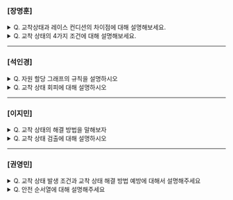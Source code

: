 ### [장명훈]

<details>
  <summary> Q. 교착상태과 레이스 컨디션의 차이점에 대해 설명해보세요. </summary>

  - 문제의 본질
    - 교착상태 : 서로 다른 두 개 이상의 프로세스나 스레드가 <ins>서로 자원을 얻지 못해서</ins> 다음 처리를 하지 못하는 상태
    - 레이스 컨디션 : 서로 다른 두 개 이상의 프로세스나 스레드가 <ins>동시에 공유 자원에 접근</ins>하여 생기는 문제

  - 발생 원인
    - 교착상태 : 자원 간의 순환 대기와 비선점성
    - 레이스 컨디션 : 동시 접근

  - 결과
    - 교착상태 : 프로그램이 멈추고 아무 작업도 수행하지 못함
    - 레이스 컨디션 : 예상치 못한 결과나 버그가 발생

  - 해결책
    - 교착상태: 자원 할당 순서, 교착상태 탐지 및 회복, 예방 기법
    - 레이스 컨디션: 동기화 메커니즘(뮤텍스, 세마포어 등) 사용 

</details>

<details>
  <summary> Q. 교착 상태의 4가지 조건에 대해 설명해보세요. </summary>

  1. 상호배제 : 한 프로세스가 사용하는 자원을 다른 프로세스가 사용할 수 없는 상태
  
  2. 점유와 대기 : 자원을 할당받은 상태에서 다른 자원을 기다리고 있는 상태
  
  3. 비선점 : 어떤 프로세스도 다른 프로세스의 자원을 강제로 빼앗지 못하는 상태
  
  4. 원형 대기 : 프로세스들이 원의 형태로 자원을 대기하는 상태

</details>

---

### [석인경]

<details>
  <summary> Q. 자원 할당 그래프의 규칙을 설명하시오 </summary>
  
1. 프로세스는 원으로, 자원의 종류는 사각형으로 표현한다.
2. 사용할 수 있는 자원이 개수는 자원 사각형 내에 점으로 표현한다.
3. 프로세스가 어떤 자원을 할당 받아 사용중이라면 자원에서 프로세스를 향해 화살표를 표시한다.
4. 프로세스가 어떤 자원을 기다리고 있다면 프로세스에서 자원으로 화살표를 표시한다.


</details>

<details>
  <summary> Q. 교착 상태 회피에 대해 설명하시오 </summary>

안전 상태를 유지할 수 있는 경우에만 자원을 할당하는 방법이다.
  
</details>

--- 


### [이지민]

<details>
  <summary> Q. 교착 상태의 해결 방법을 말해보자 </summary>
  
1. 예방 - 교착 상태 발생 조건 중 하나를 없애기
3. 회피 - 교착 상태가 발생하지 않을 만큼 조심히 할당하기
4. 검출 - 교착 상태의 발생을 인정하고 사후에 조치
5. 무시 - 무시하기


</details>

<details>
  <summary> Q. 교착 상태 검출에 대해 설명하시오 </summary>

- 교착 상태의 발생을 인정하고 사후에 조치하는 방식
- 프로세스가 자원을 요구하면 일단 할당, 교착 상태가 검출되면 회복
- **선점을 통한 회복**
    - 교착 상태가 해결될 때까지 한 프로세스씩 자원을 몰아주는 방식
- **프로세스 강제 종료를 통한 회복**
    - 교착 상태에 놓인 프로세스 모두 강제 종료(→작업 내역을 잃을 위험)
    - 교착 상태가 해결될 때까지 한 프로세스씩 강제 종료 (→오버헤드)
  
</details>


---
### [권영민]
<details>
  <summary> Q. 교착 상태 발생 조건과 교착 상태 해결 방법 예방에 대해서 설명해주세요 </summary>
  
교착 상태 발생 조건은 상호 배제, 점유와 대기, 비선점, 원형 대기가 있습니다. 교착 상태는 이 조건들 중 하나라도 충족하지 않으면 발생하지 않습니다.
교착 상태 해결 방법 중 예방은 교착 상태가 발생하지 않도록 발생 조건 중 하나를 없애는 것 입니다.
예방의 구체적인 방법은 상호 배제 조건을 없애고 모든 자원을 공유하게 하기, 점유와 대기 조건을 없애서 특정 프로세스에 자원을 할당하거나 아예 할당하지 않는 방식으로 배분하기, 비선점 조건을 없애기, 원형 대기 조건을 없애서 모든 자원에 번호를 붙이고 오름차순으로 할당하기 가 있습니다.


</details>

<details>
  <summary> Q. 안전 순서열에 대해 설명해주세요 </summary>

- 교착 상태 없이 안전하게 프로세스들에 자원을 할당할 수 있는 순서
  
</details>
